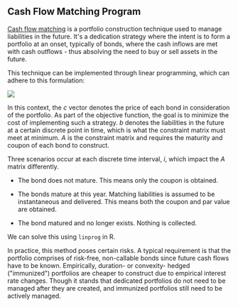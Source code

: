 Cash Flow Matching Program
------
[Cash flow matching](https://www.investopedia.com/articles/investing/022615/portfolio-immunization-vs-cash-flow-matching.asp) is a portfolio construction technique used to manage liabilities in the future. It's a dedication strategy where the intent is to form a portfolio  at an onset, typically of bonds, where the cash inflows are met with cash outflows - thus absolving the need to buy or sell assets in the future.


This technique can be implemented through linear programming, which can adhere to this formulation: 

![](https://latex.codecogs.com/gif.latex?\text{min.&space;}&space;$c^Tx;&space;&&space;\\&space;&&space;&&space;\text{s.t.&space;}&space;$Ax&space;&&space;{}\ge&space;b)

In this context, the *c* vector denotes the price of each bond in consideration of the portfolio. As part of the objective function, the goal is to minimize the cost of implementing such a strategy. *b* denotes the liabilities in the future at a certain discrete point in time, which is what the constraint matrix must meet at minimum. *A* is the constraint matrix and requires the maturity and coupon of each bond to construct.

Three scenarios occur at each discrete time interval, *i*, which impact the *A* matrix differently.

* The bond does not mature. This means only the coupon is obtained.

* The bonds mature at this year. Matching liabilities is assumed to be instantaneous and delivered. This means both the coupon and par value are obtained.

* The bond matured and no longer exists. Nothing is collected.

We can solve this using `linprog` in R.

In practice, this method poses certain risks. A typical requirement is that the portfolio comprises of risk-free, non-callable bonds since future cash flows have to be known. Empirically, duration- or convexity- hedged ("immunized") portfolios are cheaper to construct due to empirical interest rate changes. Though it stands that dedicated portfolios do not need to be managed after they are created, and immunized portfolios still need to be actively managed. 




